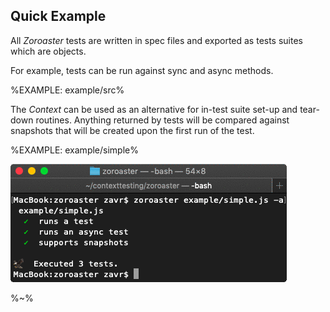 ## Quick Example

All _Zoroaster_ tests are written in spec files and exported as tests suites which are objects.

For example, tests can be run against sync and async methods.

%EXAMPLE: example/src%

The _Context_ can be used as an alternative for in-test suite set-up and tear-down routines. Anything returned by tests will be compared against snapshots that will be created upon the first run of the test.

%EXAMPLE: example/simple%

![Zoroaster Example Test Results](doc/zoroaster.gif)

%~%